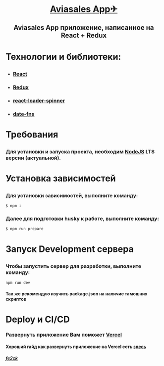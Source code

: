 <h1 align="center"><a href="https://kitt-aviasalesapp.vercel.app/">Aviasales App✈</a></h1>

<h2 align="center">
  <p>Aviasales App приложение, написанное на React + Redux</p>
</h2>

<h1><p>Технологии и библиотеки:</p></h1>
<ul>
  <li>
    <h3><a href="https://react.dev/">React</a></h3>
  </li>
  <li>
    <h3><a href="https://redux.js.org/">Redux</a></h3>
  </li>
  <li>
    <h3><a href="https://mhnpd.github.io/react-loader-spinner/">react-loader-spinner</a></h3>
  </li>
  <li>
    <h3><a href="https://date-fns.org/">date-fns</a></h3>
  </li>
</ul>

<h1><p>Требования</p></h1>

<h3>
  Для установки и запуска проекта, необходим
  <a href="https://nodejs.org/en">NodeJS</a> LTS версии (актуальной).
</h3>

<h1><p>Установка зависимостей</p></h1>

<h3>Для установки зависимостей, выполните команду:</h3>

```sh
$ npm i
```

<h3>Далее для подготовки husky к работе, выполните команду:</h3>

```sh
$ npm run prepare
```

<h1><p>Запуск Development сервера</p></h1>

<h3>Чтобы запустить сервер для разработки, выполните команду:</h3>

```sh
npm run dev
```

<h4>Так же рекомендую изучить package.json на наличие тамошних скриптов</h4>

<h1>Deploy и CI/CD</h1>
<h3>Развернуть приложение Вам поможет <a href="https://vercel.com/">Vercel</a></h3>
<h4>
  Хороший гайд как развернуть приложение на Vercel есть
  <a href="https://gist.github.com/loginsan/3b8426d656e66901f4528c5e58b6b2f2">здесь</a>
</h4>

<h4><a href="https://t.me/fe2ck"><i>fe2ck</i></a></h4>
